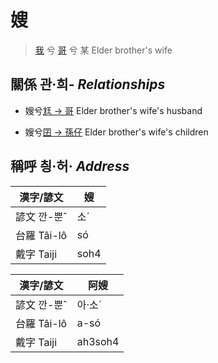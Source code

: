 # 嫂
> [我](member1.md) 兮 [哥](member2.md) 兮 某 Elder brother's wife

## 關係 관·희- _Relationships_

- 嫂兮[尪 → 哥](member4.md) Elder brother's wife's husband

- 嫂兮[囝 → 孫仔](member22.md) Elder brother's wife's children



## 稱呼 칑·허· _Address_

漢字/諺文 | 嫂
--- | ---
諺文 깐-뿐ˆ | 소ˊ
台羅 Tâi-lô | só
戴字 Taiji | soh4


漢字/諺文 | 阿嫂
--- | ---
諺文 깐-뿐ˆ | 아·소ˊ
台羅 Tâi-lô | a-só
戴字 Taiji | ah3soh4


